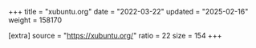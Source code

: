 +++
title = "xubuntu.org"
date = "2022-03-22"
updated = "2025-02-16"
weight = 158170

[extra]
source = "https://xubuntu.org/"
ratio = 22
size = 154
+++
